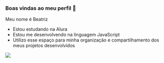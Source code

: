 ### Boas vindas ao meu perfil 💜

Meu nome é Beatriz

- Estou estudando na Alura
- Estou me desenvolvendo na linguagem JavaScript
- Utilizo esse espaço para minha organização e compartilhamento dos meus projetos desenvolvidos

![](https://media.tenor.com/APOmFMmvDBkAAAAd/anya-forger.gif)
